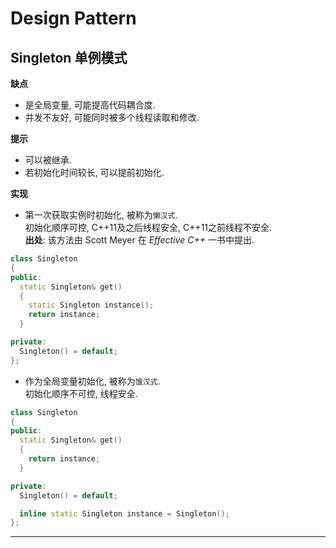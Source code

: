 # Design Pattern

## Singleton 单例模式

**缺点**
- 是全局变量, 可能提高代码耦合度.
- 并发不友好, 可能同时被多个线程读取和修改.

**提示**
- 可以被继承.
- 若初始化时间较长, 可以提前初始化.

**实现**
- 第一次获取实例时初始化, 被称为`懒汉式`.  
初始化顺序可控, C++11及之后线程安全, C++11之前线程不安全.  
**出处**: 该方法由 Scott Meyer 在 *Effective C++* 一书中提出.
```cpp
class Singleton
{
public:
  static Singleton& get()
  {
    static Singleton instance();
    return instance;
  }

private:
  Singleton() = default;
};
```

- 作为全局变量初始化, 被称为`饿汉式`.  
初始化顺序不可控, 线程安全.
```cpp
class Singleton
{
public:
  static Singleton& get()
  {
    return instance;
  }

private:
  Singleton() = default;

  inline static Singleton instance = Singleton();
};
```

---
